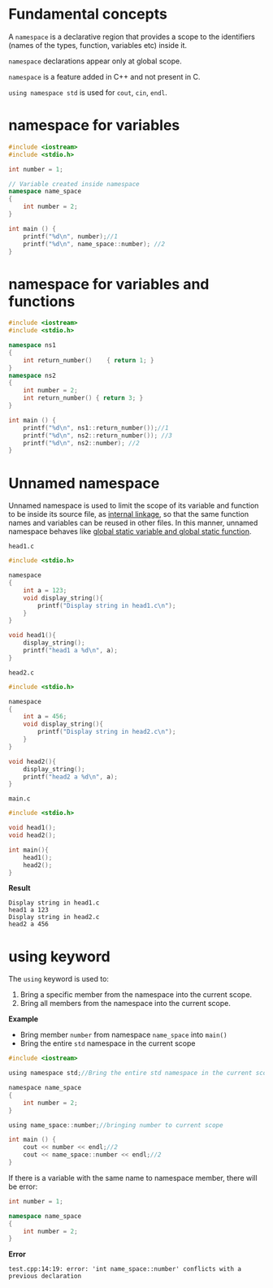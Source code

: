 # Fundamental concepts

A ``namespace`` is a declarative region that provides a scope to the identifiers (names of the types, function, variables etc) inside it.

``namespace`` declarations appear only at global scope.

``namespace`` is a feature added in C++ and not present in C.

``using namespace std`` is used for ``cout``, ``cin``, ``endl``.

# namespace for variables

```cpp
#include <iostream>
#include <stdio.h>

int number = 1;

// Variable created inside namespace
namespace name_space
{
    int number = 2;
}

int main () {
    printf("%d\n", number);//1
    printf("%d\n", name_space::number); //2
}
```

# namespace for variables and functions

```cpp
#include <iostream>
#include <stdio.h>

namespace ns1
{
    int return_number()    { return 1; }
}
namespace ns2 
{
    int number = 2;
    int return_number() { return 3; }
}

int main () {
    printf("%d\n", ns1::return_number());//1
    printf("%d\n", ns2::return_number()); //3
    printf("%d\n", ns2::number); //2
}
```

# Unnamed namespace

Unnamed namespace is used to limit the scope of its variable and function to be inside its source file, as [internal linkage](https://github.com/TranPhucVinh/C/blob/master/Introduction/Linkage.md#internal-linkage), so that the same function names and variables can be reused in other files. In this manner, unnamed namespace behaves like [global static variable and global static function](https://github.com/TranPhucVinh/C/blob/master/Introduction/Keywords/static.md#global-static-variable-and-static-function).

``head1.c``

```c
#include <stdio.h>

namespace
{
    int a = 123;
    void display_string(){
        printf("Display string in head1.c\n");
    }
}

void head1(){
    display_string();
    printf("head1 a %d\n", a);
}
```
``head2.c``
```c
#include <stdio.h>

namespace
{
    int a = 456;
	void display_string(){
		printf("Display string in head2.c\n");
	}
}

void head2(){
	display_string();
	printf("head2 a %d\n", a);
}
```
``main.c``
```c
#include <stdio.h>

void head1();
void head2();

int main(){
	head1();
	head2();
}
```
**Result**
```
Display string in head1.c
head1 a 123
Display string in head2.c
head2 a 456
```
# using keyword

The ``using`` keyword is used to:
1. Bring a specific member from the namespace into the current scope.
2. Bring all members from the namespace into the current scope.

**Example**

* Bring member ``number`` from namespace ``name_space`` into ``main()``
* Bring the entire ``std`` namespace in the current scope

```c
#include <iostream>

using namespace std;//Bring the entire std namespace in the current scope

namespace name_space
{
    int number = 2;
}

using name_space::number;//bringing number to current scope

int main () {
    cout << number << endl;//2
    cout << name_space::number << endl;//2
}
```

If there is a variable with the same name to namespace member, there will be error:

```cpp
int number = 1;

namespace name_space
{
    int number = 2;
}
```

**Error**

```
test.cpp:14:19: error: 'int name_space::number' conflicts with a previous declaration
```
